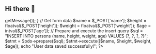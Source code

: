 ## Hi there 👋

<!--
**bacha-kiram/bacha-kiram** is a ✨ _special_ ✨ repository because its `README.md` (this file) appears on your GitHub profile.

Here are some ideas to get you started:

- 🔭 I’m currently working on ...
- 🌱 I’m currently learning ...
- 👯 I’m looking to collaborate on ...
- 🤔 I’m looking for help with ...
- 💬 Ask me about ...
- 📫 How to reach me: ...
- 😄 Pronouns: ...
- ⚡ Fun fact: ...
-->

<?php
// Database configuration
$host = 'localhost';
$dbname = 'user_data';
$username = 'root';
$password = ''; // Change this based on your setup (e.g., 'root' with no password for XAMPP)

// Create a PDO connection
try {
    $pdo = new PDO("mysql:host=$host;dbname=$dbname;charset=utf8", $username, $password);
} catch (PDOException $e) {
    die("Database connection failed: " . $e->getMessage());
}

// Get form data
$name = $_POST['name'];
$height = floatval($_POST['height']);
$weight = floatval($_POST['weight']);
$age = intval($_POST['age']);

// Prepare and execute the insert query
$sql = "INSERT INTO persons (name, height, weight, age) VALUES (?, ?, ?, ?)";
$stmt = $pdo->prepare($sql);
$stmt->execute([$name, $height, $weight, $age]);

echo "User data saved successfully!";
?>

